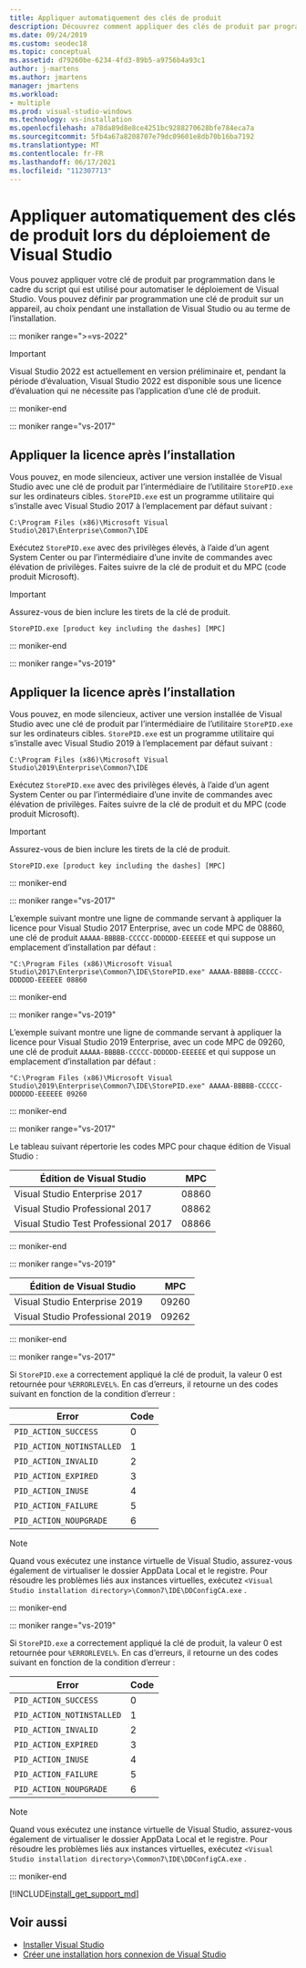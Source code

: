```yaml
---
title: Appliquer automatiquement des clés de produit
description: Découvrez comment appliquer des clés de produit par programmation quand vous déployez Visual Studio.
ms.date: 09/24/2019
ms.custom: seodec18
ms.topic: conceptual
ms.assetid: d79260be-6234-4fd3-89b5-a9756b4a93c1
author: j-martens
ms.author: jmartens
manager: jmartens
ms.workload:
- multiple
ms.prod: visual-studio-windows
ms.technology: vs-installation
ms.openlocfilehash: a78da89d8e8ce4251bc9288270628bfe784eca7a
ms.sourcegitcommit: 5fb4a67a8208707e79dc09601e8db70b16ba7192
ms.translationtype: MT
ms.contentlocale: fr-FR
ms.lasthandoff: 06/17/2021
ms.locfileid: "112307713"
---
```

# <a name="automatically-apply-product-keys-when-deploying-visual-studio"></a>Appliquer automatiquement des clés de produit lors du déploiement de Visual Studio

Vous pouvez appliquer votre clé de produit par programmation dans le cadre du script qui est utilisé pour automatiser le déploiement de Visual Studio. Vous pouvez définir par programmation une clé de produit sur un appareil, au choix pendant une installation de Visual Studio ou au terme de l’installation.

::: moniker range=">=vs-2022"

> [!IMPORTANT]
> Visual Studio 2022 est actuellement en version préliminaire et, pendant la période d’évaluation, Visual Studio 2022 est disponible sous une licence d’évaluation qui ne nécessite pas l’application d’une clé de produit.

::: moniker-end

::: moniker range="vs-2017"

## <a name="apply-the-license-after-installation"></a>Appliquer la licence après l’installation

Vous pouvez, en mode silencieux, activer une version installée de Visual Studio avec une clé de produit par l’intermédiaire de l’utilitaire `StorePID.exe` sur les ordinateurs cibles. `StorePID.exe` est un programme utilitaire qui s’installe avec Visual Studio 2017 à l’emplacement par défaut suivant :

```shell
C:\Program Files (x86)\Microsoft Visual Studio\2017\Enterprise\Common7\IDE
```

 Exécutez `StorePID.exe` avec des privilèges élevés, à l’aide d’un agent System Center ou par l’intermédiaire d’une invite de commandes avec élévation de privilèges. Faites suivre de la clé de produit et du MPC (code produit Microsoft).

>[!IMPORTANT]
> Assurez-vous de bien inclure les tirets de la clé de produit.

 ```shell
 StorePID.exe [product key including the dashes] [MPC]
 ```

::: moniker-end

::: moniker range="vs-2019"

## <a name="apply-the-license-after-installation"></a>Appliquer la licence après l’installation

Vous pouvez, en mode silencieux, activer une version installée de Visual Studio avec une clé de produit par l’intermédiaire de l’utilitaire `StorePID.exe` sur les ordinateurs cibles. `StorePID.exe` est un programme utilitaire qui s’installe avec Visual Studio 2019 à l’emplacement par défaut suivant :

```shell
C:\Program Files (x86)\Microsoft Visual Studio\2019\Enterprise\Common7\IDE
```

 Exécutez `StorePID.exe` avec des privilèges élevés, à l’aide d’un agent System Center ou par l’intermédiaire d’une invite de commandes avec élévation de privilèges. Faites suivre de la clé de produit et du MPC (code produit Microsoft).

>[!IMPORTANT]
> Assurez-vous de bien inclure les tirets de la clé de produit.

 ```shell
 StorePID.exe [product key including the dashes] [MPC]
 ```

::: moniker-end

::: moniker range="vs-2017"

L’exemple suivant montre une ligne de commande servant à appliquer la licence pour Visual Studio 2017 Enterprise, avec un code MPC de 08860, une clé de produit `AAAAA-BBBBB-CCCCC-DDDDDD-EEEEEE` et qui suppose un emplacement d’installation par défaut :

```shell
"C:\Program Files (x86)\Microsoft Visual Studio\2017\Enterprise\Common7\IDE\StorePID.exe" AAAAA-BBBBB-CCCCC-DDDDDD-EEEEEE 08860
```

::: moniker-end

::: moniker range="vs-2019"

L’exemple suivant montre une ligne de commande servant à appliquer la licence pour Visual Studio 2019 Enterprise, avec un code MPC de 09260, une clé de produit `AAAAA-BBBBB-CCCCC-DDDDDD-EEEEEE` et qui suppose un emplacement d’installation par défaut :

```shell
"C:\Program Files (x86)\Microsoft Visual Studio\2019\Enterprise\Common7\IDE\StorePID.exe" AAAAA-BBBBB-CCCCC-DDDDDD-EEEEEE 09260
```

::: moniker-end

::: moniker range="vs-2017"

 Le tableau suivant répertorie les codes MPC pour chaque édition de Visual Studio :

| Édition de Visual Studio                | MPC   |
|--------------------------------------|-------|
| Visual Studio Enterprise 2017        | 08860 |
| Visual Studio Professional 2017      | 08862 |
| Visual Studio Test Professional 2017 | 08866 |

::: moniker-end

::: moniker range="vs-2019"

| Édition de Visual Studio                | MPC   |
|--------------------------------------|-------|
| Visual Studio Enterprise 2019        | 09260 |
| Visual Studio Professional 2019      | 09262 |

::: moniker-end

::: moniker range="vs-2017"

Si `StorePID.exe` a correctement appliqué la clé de produit, la valeur 0 est retournée pour `%ERRORLEVEL%`. En cas d’erreurs, il retourne un des codes suivant en fonction de la condition d’erreur :

| Error                     | Code |
|---------------------------|------|
| `PID_ACTION_SUCCESS`      | 0    |
| `PID_ACTION_NOTINSTALLED` | 1    |
| `PID_ACTION_INVALID`      | 2    |
| `PID_ACTION_EXPIRED`      | 3    |
| `PID_ACTION_INUSE`        | 4    |
| `PID_ACTION_FAILURE`      | 5    |
| `PID_ACTION_NOUPGRADE`    | 6    |

> [!NOTE]
> Quand vous exécutez une instance virtuelle de Visual Studio, assurez-vous également de virtualiser le dossier AppData Local et le registre. Pour résoudre les problèmes liés aux instances virtuelles, exécutez `<Visual Studio installation directory>\Common7\IDE\DDConfigCA.exe` .  

::: moniker-end

::: moniker range="vs-2019"

Si `StorePID.exe` a correctement appliqué la clé de produit, la valeur 0 est retournée pour `%ERRORLEVEL%`. En cas d’erreurs, il retourne un des codes suivant en fonction de la condition d’erreur :

| Error                     | Code |
|---------------------------|------|
| `PID_ACTION_SUCCESS`      | 0    |
| `PID_ACTION_NOTINSTALLED` | 1    |
| `PID_ACTION_INVALID`      | 2    |
| `PID_ACTION_EXPIRED`      | 3    |
| `PID_ACTION_INUSE`        | 4    |
| `PID_ACTION_FAILURE`      | 5    |
| `PID_ACTION_NOUPGRADE`    | 6    |

> [!NOTE]
> Quand vous exécutez une instance virtuelle de Visual Studio, assurez-vous également de virtualiser le dossier AppData Local et le registre. Pour résoudre les problèmes liés aux instances virtuelles, exécutez `<Visual Studio installation directory>\Common7\IDE\DDConfigCA.exe` .  

::: moniker-end

[!INCLUDE[install_get_support_md](includes/install_get_support_md.md)]

## <a name="see-also"></a>Voir aussi

* [Installer Visual Studio](../install/install-visual-studio.md)
* [Créer une installation hors connexion de Visual Studio](../install/create-an-offline-installation-of-visual-studio.md)